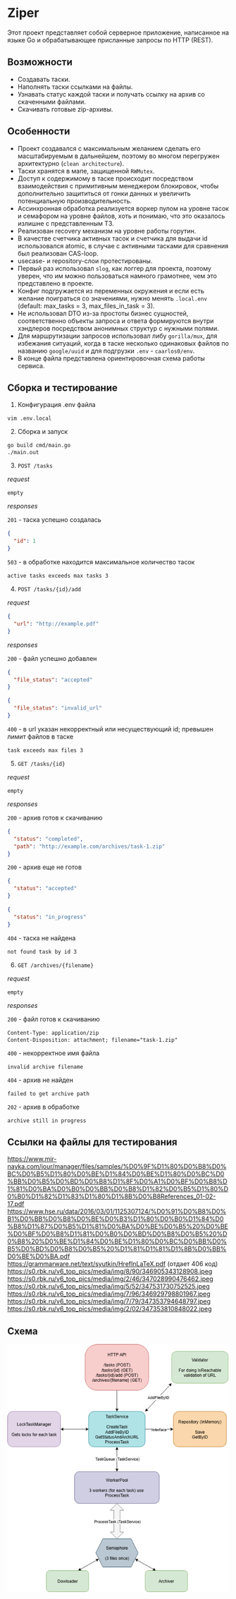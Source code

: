 # Ziper

Этот проект представляет собой серверное приложение, написанное на языке Go и обрабатывающее присланные запросы по HTTP (REST).

## Возможности

- Создавать таски.
- Наполнять таски ссылками на файлы.
- Узнавать статус каждой таски и получать ссылку на архив со скаченными файлами.
- Скачивать готовые zip-архивы.

## Особенности

- Проект создавался с максимальным желанием сделать его масштабируемым в дальнейшем, поэтому во многом перегружен архитектурно (`clean architecture`). 
- Таски хранятся в мапе, защищенной `RWMutex`. 
- Доступ к содержимому в таске происходит посредством взаимодействия с примитивным менеджером блокировок, чтобы дополнительно защититься от гонки данных и увеличить потенциальную производительность.
- Ассинхронная обработка реализуется воркер пулом на уровне тасок и семафором на уровне файлов, хоть и понимаю, что это оказалось излишне с представленным ТЗ.
- Реализован recovery механизм на уровне работы горутин.
- В качестве счетчика активных тасок и счетчика для выдачи id использовался atomic, в случае с активными тасками для сравнения был реализован CAS-loop.
- usecase- и repository-слои протестированы.
- Первый раз использовал `slog`, как логгер для проекта, поэтому уверен, что им можно пользоваться намного грамотнее, чем это представлено в проекте.
- Конфиг подгружается из переменных окружения и если есть желание поиграться со значениями, нужно менять `.local.env` (default: max_tasks = 3, max_files_in_task = 3).
- Не использовал DTO из-за простоты бизнес сущностей, соответственно объекты запроса и ответа формируются внутри хэндлеров посредством анонимных структур с нужными полями.
- Для маршрутизации запросов использовал либу `gorilla/mux`, для избежания ситуаций, когда в таске несколько одинаковых файлов по названию `google/uuid` и для подгрузки `.env` - `caarlos0/env`.
- В конце файла представлена ориентировочная схема работы сервиса.

## Сборка и тестирование

1. Конфигурация .env файла

```shell
vim .env.local
```

2. Сборка и запуск

```shell
go build cmd/main.go
./main.out
```

3. `POST /tasks`

_request_
```
empty
```

_responses_

`201` - таска успешно создалась

```json
{
  "id": 1
}
```

`503` - в обработке находится максимальное количество тасок

```
active tasks exceeds max tasks 3
```

4. `POST /tasks/{id}/add`

_request_
```json
{
  "url": "http://example.pdf"
}
```

_responses_

`200` - файл успешно добавлен

```json
{
  "file_status": "accepted"
}
```
```json
{
  "file_status": "invalid_url"
}
```

`400` - в url указан некорректный или несуществующий id; превышен лимит файлов в таске

```
task exceeds max files 3
```

5. `GET /tasks/{id}`

_request_

```
empty
```

_responses_

`200` - архив готов к скачиванию

```json
{
  "status": "completed",
  "path": "http://example.com/archives/task-1.zip"
}
```

`200` - архив еще не готов

```json
{
  "status": "accepted"
}
```
```json
{
  "status": "in_progress"
}
```

`404` - таска не найдена

```
not found task by id 3
```

6. `GET /archives/{filename}`

_request_

```
empty
```

_responses_

`200` - файл готов к скачиванию

```
Content-Type: application/zip
Content-Disposition: attachment; filename="task-1.zip"
```

`400` - некорректное имя файла

```
invalid archive filename
```

`404` - архив не найден

```
failed to get archive path
```

`202` - архив в обработке 

```
archive still in progress
```

## Ссылки на файлы для тестирования

https://www.mir-nayka.com/jour/manager/files/samples/%D0%9F%D1%80%D0%B8%D0%BC%D0%B5%D1%80%D0%BE%D1%84%D0%BE%D1%80%D0%BC%D0%BB%D0%B5%D0%BD%D0%B8%D1%8F%D0%A1%D0%BF%D0%B8%D1%81%D0%BA%D0%B0%D0%BB%D0%B8%D1%82%D0%B5%D1%80%D0%B0%D1%82%D1%83%D1%80%D1%8B%D0%B8References_01-02-17.pdf \
https://www.hse.ru/data/2016/03/01/1125307124/%D0%91%D0%B8%D0%B1%D0%BB%D0%B8%D0%BE%D0%B3%D1%80%D0%B0%D1%84%D0%B8%D1%87%D0%B5%D1%81%D0%BA%D0%BE%D0%B5%20%D0%BE%D0%BF%D0%B8%D1%81%D0%B0%D0%BD%D0%B8%D0%B5%20%D0%B8%20%D0%BE%D1%84%D0%BE%D1%80%D0%BC%D0%BB%D0%B5%D0%BD%D0%B8%D0%B5%20%D1%81%D1%81%D1%8B%D0%BB%D0%BE%D0%BA.pdf \
https://grammarware.net/text/syutkin/HrefInLaTeX.pdf (отдает 406 код) \
https://s0.rbk.ru/v6_top_pics/media/img/8/90/346905343128908.jpeg \
https://s0.rbk.ru/v6_top_pics/media/img/2/46/347028990476462.jpeg \
https://s0.rbk.ru/v6_top_pics/media/img/5/52/347531730752525.jpeg \
https://s0.rbk.ru/v6_top_pics/media/img/7/96/346929798801967.jpeg \
https://s0.rbk.ru/v6_top_pics/media/img/7/79/347353794648797.jpeg \
https://s0.rbk.ru/v6_top_pics/media/img/2/02/347353810848022.jpeg 

## Схема

![Схема](md/scheme.png)